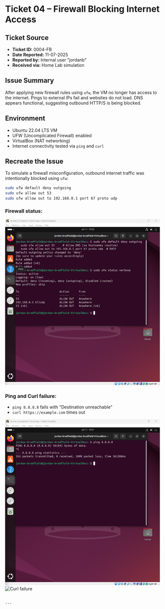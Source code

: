 # Ticket 04 – Firewall Blocking Internet Access

## Ticket Source
- **Ticket ID:** 0004-FB
- **Date Reported:** 11-07-2025
- **Reported by:** Internal user "jordanb"
- **Received via:** Home Lab simulation

## Issue Summary
After applying new firewall rules using `ufw`, the VM no longer has access to the internet. Pings to external IPs fail and websites do not load. DNS appears functional, suggesting outbound HTTP/S is being blocked.

## Environment
- Ubuntu 22.04 LTS VM
- UFW (Uncomplicated Firewall) enabled
- VirtualBox (NAT networking)
- Internet connectivity tested via `ping` and `curl`

## Recreate the Issue

To simulate a firewall misconfiguration, outbound internet traffic was intentionally blocked using `ufw`:

```bash
sudo ufw default deny outgoing
sudo ufw allow out 53
sudo ufw allow out to 192.168.0.1 port 67 proto udp
```

### Firewall status:

![Firewall status](../images/ufw-blocking-outbound.png)

### Ping and Curl failure:

- `ping 8.8.8.8` fails with "Destination unreachable"
- `curl https://example.com` times out

![Ping failure](../images/ping-fails-firewall.png)  
![Curl failure](../images/curl-fails.png)
````

---
